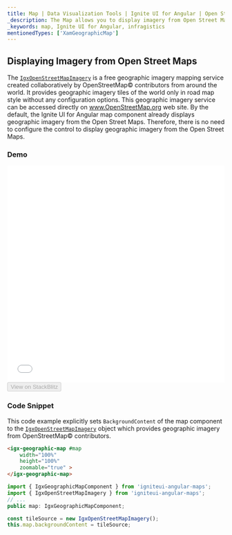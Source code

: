 ```yaml
---
title: Map | Data Visualization Tools | Ignite UI for Angular | Open Street Maps | Infragistics
_description: The Map allows you to display imagery from Open Street Maps. View the demo and usage for more
_keywords: map, Ignite UI for Angular, infragistics
mentionedTypes: ['XamGeographicMap']
---
```


## Displaying Imagery from Open Street Maps

The [`IgxOpenStreetMapImagery`]({environment:dvApiBaseUrl}/products/ignite-ui-angular/api/docs/typescript/latest/classes/igxopenstreetmapimagery.html) is a free geographic imagery mapping service created collaboratively by OpenStreetMap© contributors from around the world. It provides geographic imagery tiles of the world only in road map style without any configuration options. This geographic imagery service can be accessed directly on <a href="http://www.openstreetmap.org" target="_blank">www.OpenStreetMap.org</a> web site.
By the default, the Ignite UI for Angular map component already displays geographic imagery from the Open Street Maps. Therefore, there is no need to configure the control to display geographic imagery from the Open Street Maps.

### Demo

<div class="sample-container loading" style="height: 500px">
    <iframe id="geo-map-display-osm-imagery-iframe" src='{environment:dvDemosBaseUrl}/maps/geo-map-display-osm-imagery' width="100%" height="100%" seamless frameBorder="0" onload="onXPlatSampleIframeContentLoaded(this);"></iframe>
</div>
<div>
    <button data-localize="stackblitz" disabled class="stackblitz-btn" data-iframe-id="geo-map-display-osm-imagery-iframe" data-demos-base-url="{environment:dvDemosBaseUrl}">View on StackBlitz
    </button>
</div>

<div class="divider--half"></div>

### Code Snippet

This code example explicitly sets `BackgroundContent` of the map component to the [`IgxOpenStreetMapImagery`]({environment:dvApiBaseUrl}/products/ignite-ui-angular/api/docs/typescript/latest/classes/igxopenstreetmapimagery.html) object which provides geographic imagery from  OpenStreetMap© contributors.

```html
<igx-geographic-map #map
    width="100%"
    height="100%"
    zoomable="true" >
</igx-geographic-map>
```

```ts
import { IgxGeographicMapComponent } from 'igniteui-angular-maps';
import { IgxOpenStreetMapImagery } from 'igniteui-angular-maps';
// ...
public map: IgxGeographicMapComponent;

const tileSource = new IgxOpenStreetMapImagery();
this.map.backgroundContent = tileSource;
```
